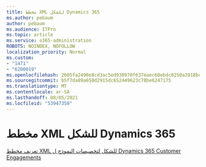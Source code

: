 ```yaml
---
title: مخطط XML للشكل Dynamics 365
ms.author: pebaum
author: pebaum
ms.audience: ITPro
ms.topic: article
ms.service: o365-administration
ROBOTS: NOINDEX, NOFOLLOW
localization_priority: Normal
ms.custom:
- "1471"
- "6200019"
ms.openlocfilehash: 2605fa2490e8cd3ac5ed930970f637eaec68ebdc0250a3918bc40a1a2d467b7a
ms.sourcegitcommit: b5f7da89a650d2915dc652449623c78be6247175
ms.translationtype: MT
ms.contentlocale: ar-SA
ms.lasthandoff: 08/05/2021
ms.locfileid: "53947358"
---
```

# <a name="dynamics-365-form-xml-schema"></a>مخطط XML للشكل Dynamics 365

[تعريف مخطط XML للشكل لتخصيصات النموذج ل Dynamics 365 Customer Engagements](https://docs.microsoft.com/dynamics365/customer-engagement/developer/customize-dev/form-xml-schema)